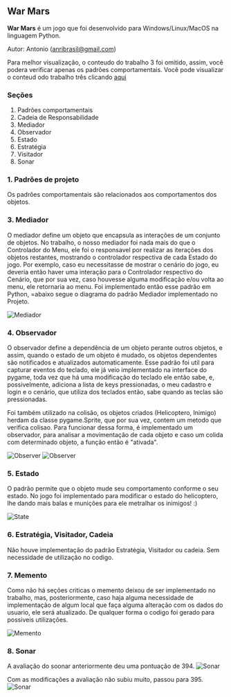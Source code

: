 ## War Mars ##

**War Mars** é um jogo que foi desenvolvido para Windows/Linux/MacOS na linguagem Python.


Autor: Antonio (anribrasil@gmail.com)

Para melhor visualização, o conteudo do trabalho 3 foi omitido, assim, você podera verificar apenas os padrões comportamentais. Você pode visualizar o conteud odo trabalho três clicando [aqui](corlobin.github.io/WarMars3.0)

### Seções
1. Padrões comportamentais
2. Cadeia de Responsabilidade
3. Mediador
4. Observador
5. Estado
6. Estratégia
7. Visitador
8. Sonar


### 1. Padrões de projeto ###

Os padrões comportamentais são relacionados aos comportamentos dos objetos.

### 3. Mediador
O mediador define um objeto que encapsula as interações de um conjunto de objetos. No trabalho, o nosso mediador foi nada mais do que o Controlador do Menu, ele foi o responsavel por realizar as iterações dos objetos restantes, mostrando o controlador respectiva de cada Estado do jogo. Por exemplo, caso eu necessitasse de mostrar o cenário do jogo, eu deveria então haver uma interação para o Controlador respectivo do Cenário, que por sua vez, caso houvesse alguma modificação e/ou volta ao menu, ele retornaria ao menu. Foi implementado então esse padrão em Python, =abaixo segue o diagrama do padrão Mediador implementado no Projeto.

![Mediador](https://raw.githubusercontent.com/Corlobin/WarMars-4.0/master/Diagrama_Mediador.jpg)

### 4. Observador

O observador define a dependência de um objeto perante outros objetos, e assim, quando o estado de um objeto é mudado, os objetos dependentes são notificados e atualizados automaticamente. Esse padrão foi util para capturar eventos do teclado, ele já veio implementado na interface do pygame, toda vez que há uma modificação do teclado ele então sabe, e, possivelmente, adiciona a lista de keys pressionadas, o meu cadastro e login e o cenário, que utiliza dos teclados então, sabe quando as teclas são pressionadas. 

Foi também utilizado na colisão, os objetos criados (Helicoptero, Inimigo) herdam da classe pygame.Sprite, que por sua vez, contem um metodo que verifica colisao. Para funcionar dessa forma, é implementado um observador, para analisar a movimentação de cada objeto e caso um colida com determinado objeto, a função então é "ativada".

![Observer](https://raw.githubusercontent.com/Corlobin/WarMars-4.0/master/Observer%20example.png)
![Observer](https://github.com/Corlobin/WarMars-4.0/blob/master/Collide.png?raw=true)
### 5. Estado

O padrão permite que o objeto mude seu comportamento conforme o seu estado. No jogo foi implementado para modificar o estado do helicoptero, lhe dando mais balas e munições para ele metralhar os inimigos! :)

![State](https://raw.githubusercontent.com/Corlobin/WarMars-4.0/master/PadraoState.png)

### 6. Estratégia, Visitador, Cadeia

Não houve implementação do padrão Estratégia, Visitador ou cadeia. Sem necessidade de utilização no codigo.

### 7. Memento

Como não há seções criticas o memento deixou de ser implementado no trabalho, mas, posteriormente, caso haja alguma necessidade de implementação de algum local que faça alguma alteração com os dados do usuario, ele será atualizado. De qualquer forma o codigo foi gerado para possiveis utilizações. 

![Memento](https://github.com/Corlobin/WarMars-4.0/blob/master/Memento.png?raw=true)

### 8. Sonar

A avaliação do soonar anteriormente deu uma pontuação de 394. 
![Sonar](https://github.com/Corlobin/WarMars-4.0/blob/master/sonar3.png?raw=true)

Com as modificações a avaliação não subiu muito, passou para 395.
![Sonar](https://github.com/Corlobin/WarMars-4.0/blob/master/Sonar4.png?raw=true)



